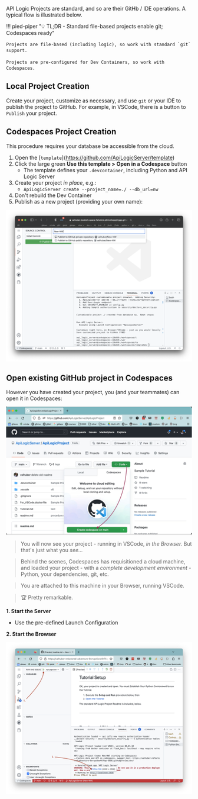 API Logic Projects are standard, and so are their GitHb / IDE operations.  A typical flow is illustrated below.


!!! pied-piper ":bulb: TL;DR - Standard file-based projects enable git; Codespaces ready"

    Projects are file-based (including logic), so work with standard `git` support.

    Projects are pre-configured for Dev Containers, so work with Codespaces.


## Local Project Creation

Create your project, customize as necessary, and use `git` or your IDE to publish the project to GitHub.  For example, in VSCode, there is a button to `Publish` your project.

## Codespaces Project Creation

This procedure requires your database be accessible from the cloud.

1. Open the [`template`]{https://github.com/ApiLogicServer/template)
2. Click the large green **Use this template > Open in a Codespace** button
    * The template defines your `.devcontainer`, including Python and API Logic Server
3. Create your project *in place*, e.g.:
    * `ApiLogicServer create --project_name=./ --db_url=nw`
4. Don't rebuild the Dev Container
5. Publish as a new project (providing your own name):

![API Logic Server Intro](images/git-codespaces/codespaces-publish.png)


## Open existing GitHub project in Codespaces

However you have created your project, you (and your teammates) can open it in Codespaces:

![API Logic Server Intro](images/git-codespaces/open-on-codespaces.jpg)

> You will now see your project - running in VSCode, _in the Browser._  But that's just what you _see..._

> Behind the scenes, Codespaces has requisitioned a cloud machine, and loaded your project - with a _complete development environment_ - Python, your dependencies, git, etc.  

> You are attached to this machine in your Browser, running VSCode.

> :trophy: Pretty remarkable.

__1. Start the Server__

* Use the pre-defined Launch Configuration

__2. Start the Browser__

![API Logic Server Intro](images/git-codespaces/start-codespaces.png)
